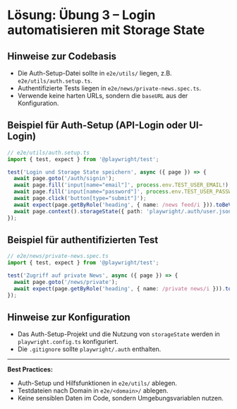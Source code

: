 # Lösung: Übung 3 – Login automatisieren mit Storage State

## Hinweise zur Codebasis
- Die Auth-Setup-Datei sollte in `e2e/utils/` liegen, z.B. `e2e/utils/auth.setup.ts`.
- Authentifizierte Tests liegen in `e2e/news/private-news.spec.ts`.
- Verwende keine harten URLs, sondern die `baseURL` aus der Konfiguration.

## Beispiel für Auth-Setup (API-Login oder UI-Login)
```typescript
// e2e/utils/auth.setup.ts
import { test, expect } from '@playwright/test';

test('Login und Storage State speichern', async ({ page }) => {
  await page.goto('/auth/signin');
  await page.fill('input[name="email"]', process.env.TEST_USER_EMAIL!);
  await page.fill('input[name="password"]', process.env.TEST_USER_PASSWORD!);
  await page.click('button[type="submit"]');
  await expect(page.getByRole('heading', { name: /news feed/i })).toBeVisible();
  await page.context().storageState({ path: 'playwright/.auth/user.json' });
});
```

## Beispiel für authentifizierten Test
```typescript
// e2e/news/private-news.spec.ts
import { test, expect } from '@playwright/test';

test('Zugriff auf private News', async ({ page }) => {
  await page.goto('/news/private');
  await expect(page.getByRole('heading', { name: /private news/i })).toBeVisible();
});
```

## Hinweise zur Konfiguration
- Das Auth-Setup-Projekt und die Nutzung von `storageState` werden in `playwright.config.ts` konfiguriert.
- Die `.gitignore` sollte `playwright/.auth` enthalten.

---
**Best Practices:**
- Auth-Setup und Hilfsfunktionen in `e2e/utils/` ablegen.
- Testdateien nach Domain in `e2e/<domain>/` ablegen.
- Keine sensiblen Daten im Code, sondern Umgebungsvariablen nutzen.
